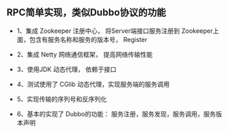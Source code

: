 ## RPC简单实现，类似Dubbo协议的功能

- 1、集成 Zookeeper 注册中心， 将Server端接口服务注册到 Zookeeper上面，包含有服务名称和服务的版本号， Register

- 2、集成 Netty 网络通信框架， 提高网络传输性能

- 3、使用JDK 动态代理， 依赖于接口

- 4、测试使用了 CGlib 动态代理，实现服务端的服务调用

- 5、实现传输的序列号和反序列化

- 6、基本的实现了 Dubbo的功能： 服务注册，服务发现，服务调用，服务版本声明